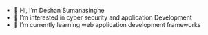 - 👋 Hi, I’m Deshan Sumanasinghe
- 👀 I’m interested in cyber security and application Development 
- 🌱 I’m currently learning web application development frameworks 

<!---
Nipuns1999/Nipuns1999 is a ✨ special ✨ repository because its `README.md` (this file) appears on your GitHub profile.
You can click the Preview link to take a look at your changes.
--->
